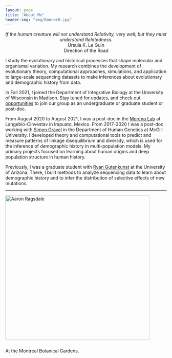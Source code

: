 ```yaml
---
layout: page
title: "About Me"
header-img: "img/Banner0.jpg"
---
```


<p style="text-align: center"><i>If the human creature will not understand Relativity, very  well; but they must understand Relatedness.</i><br>
Ursula K. Le Guin<br>Direction of the Road
</p>

I study the evolutionary and historical processes that shape molecular and organismal
variation. My research combines the development of evolutionary theory, computational
approaches, simulations, and application to large-scale sequencing datasets to make
inferences about evolutionary and demographic history from data.

In Fall 2021, I joined the Department of Integrative Biology at the University
of Wisconsin in Madison. Stay tuned for updates, and check out
[opportunities](2_opportunities.html) to join our group as an undergraduate or
graduate student or post-doc.

From August 2020 to August 2021, I was a post-doc in the [Moreno
Lab](http://www.morenolab.org/) at Langebio-Cinvestav in Irapuato, Mexico. From
2017-2020 I was a post-doc working with [Simon
Gravel](http://simongravel.lab.mcgill.ca/Home.html) in the Department of Human
Genetics at McGill University. I developed theory and computational tools to
predict and measure patterns of linkage disequilibrium and diversity, which is
used for the inference of demographic history in multi-population models. My
primary projects focused on learning about human origins and deep population
structure in human history. 

Previously, I was a graduate student with [Ryan
Gutenkunst](http://gutengroup.mcb.arizona.edu/) at the University of Arizona.
There, I built methods to analyze sequencing data to learn about demographic
history and to infer the distribution of selective effects of new mutations.

___

<div style="float: center; padding-right: 25px; padding-bottom: 25px">
	<a href="http://apragsdale.github.io/img/AboutMe_pic.jpg"><img src="/img/AboutMe_pic.jpg" width="450" alt="Aaron Ragsdale" onclick="_gaq.push(['_trackEvent', 'IMGs', 'Image', 'Ironman']);" /></a>
</div>
At the Montreal Botanical Gardens.
